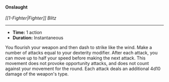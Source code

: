 #### Onslaught
*[[1-Fighter|Fighter]] Blitz*
___
- **Time:** 1 action
- **Duration:** Instantaneous

You flourish your weapon and then dash to strike like the wind. Make a number of attacks equal to your dexterity modifier. After each attack, you can move up to half your speed before making the next attack. This movement does not provoke opportunity attacks, and does not count against your movement for the round. Each attack deals an additional 4d10 damage of the weapon's type.